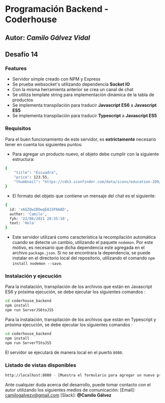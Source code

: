 # Programación Backend - Coderhouse
## Autor: _Camilo Gálvez Vidal_

## Desafío 14


### Features
- Servidor simple creado con NPM y Express
- Se prueba websocket's utilizando dependencia **Socket IO**
- Con la misma herramienta anterior se crea un canal de chat
- Se utiliza template string para implementación dinámica de la tabla de productos
- Se implementa transpilación para traducir **Javascript ES6** a **Javascript ES5**
- Se implementa transpilación para traducir **Typescript** a **Javascript ES5**

### Requisitos
Para el buen funcionamiento de este servidor, es **extrictamente** necesario tener en cuenta los siguientes puntos:

- Para agregar un producto nuevo, el objeto debe cumplir con la siguiente estructura:
```sh
{ 
    "title": "Escuadra",
    "price": 123.55,
    "thumbnail": "https://cdn3.iconfinder.com/data/icons/education-209/64/ruler-triangle-stationary-school-256.png"
}
```

- El formato del objeto que contiene un mensaje del chat es el siguiente:
```sh
{
  id: 'x6GZQw1DOwqEA1SPAAAD',
  author: 'Camilo',
  fyh: '22/06/2021 20:35:10',
  text: 'Hola'
}
```

- Este servidor utilizará como característica la recompilación automática cuando se detecte un cambio, utilizando el paquete `nodemon`. Por este motivo, es necesario que dicha dependencia este agregada en el archivo `package.json`. Si no se encontrara la dependencia, se puede instalar en el directorio local del repositorio, utilizando el comando `npm install nodemon --save`.

### Instalación y ejecución
Para la instalación, transpilación de los archivos que están en Javascript ES6 y próxima ejecución, se debe ejecutar los siguientes comandos :
```sh
cd coderhouse_backend
npm install
npm run ServerJS6toJS5
```

Para la instalación, transpilación de los archivos que están en Typescript y próxima ejecución, se debe ejecutar los siguientes comandos :
```sh
cd coderhouse_backend
npm install
npm run ServerTStoJS5
```

El servidor se ejecutará de manera local en el puerto `8080`.

### Listado de vistas disponibles

```sh
http://localhost:8080 - [Muestra el formulario para agregar un nuevo producto al listado y además muestra canal de chat]
```

Ante cualquier duda acerca del desarrollo, puede tomar contacto con el autor utilizando los siguientes medios de comunicación:
[Email]: <camilogalvezv@gmail.com>
[Slack]: **@Camilo Gálvez**

